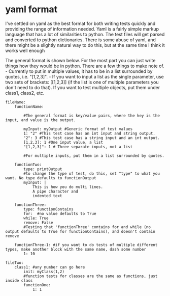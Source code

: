 # yaml format
I've settled on yaml as the best format for both writing tests quickly and providing the range of information needed.
Yaml is a fairly simple markup language that has a lot of similarities to python. The test files will get parsed and converted to python dictionaries. There is some abuse of yaml, and there might be a slightly natural way to do this, but at the same time I think it works well enough

The general format is shown below. For the most part you can just write things how they would be in python. There are a few things to make note of. 
    - Currently to put in multiple values, it has to be in a list surrounded by quotes, i.e. "[1,2,3]". 
    - If you want to input a list as the single parameter, use two sets of brackets: [[1,2,3]] (if the list is one of multiple parameters you don't need to do that). 
    If you want to test multiple objects, put them under class1, class2, etc.

```
fileName:
    functionName:
        
        #The general format is key/value pairs, where the key is the input, and value is the output.

        myInput: myOutput #Generic format of test values
        1: "2" #This test case has an int input and string output.
        "2": 3 #This test case has a string input and an int output.
        [1,2,3]: 1 #One input value, a list
        "[1,2,3]": 1 # Three separate inputs, not a list

        #For multiple inputs, put them in a list surrounded by quotes.
    
    functionTwo:
        type: printOutput
        #to change the type of test, do this, set "type" to what you want. No type defaults to functionOutput
        myInput: |
            This is how you do multi lines.
            A pipe character and 
            indented text

    functionThree:
        type: functionContains
        for:  #no value defaults to True
        while: True
        remove: False
        #Testing that 'functionThree' contains for and while (no output defaults to True for functionContains), and doesn't contain remove
    
    functionThree-1: #if you want to do tests of multiple different types, make another block with the same name, dash some number
        1: 10
    
fileTwo:
    class1: #any number can go here
        init: myClass(1,2)
        #function tests for classes are the same as functions, just inside class
        functionOne:
            1: 1

```

